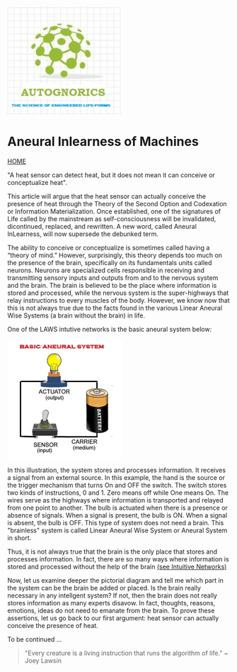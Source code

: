 ![AutoGnorics](gnorics.jpg)
# Aneural Inlearness of Machines
[HOME](https://autognorics.github.io/) 

"A heat sensor can detect heat, but it does not mean it can conceive or conceptualize heat".

This article will argue that the heat sensor can actually conceive the presence of heat through the Theory of the Second Option and Codexation or Information Materialization. Once established, one of the signatures of Life called by the mainstream as self-consciousness will be invalidated, dicontinued, replaced, and rewritten. A new word, called Aneural InLearness, will now supersede the debunked term. 

The ability to conceive or conceptualize is sometimes called having a “theory of mind.” However, surprisingly, this theory depends too much on the presence of the brain, specifically on its fundamentals units called neurons. Neurons are specialized cells responsible in receiving and transmitting sensory inputs and outputs from and to the nervous system and the brain. The brain is believed to be the place where information is stored and processed, while the nervous system is the super-highways that relay instructions to every muscles of the body. However, we know now that this is not always true due to the facts found in the various Linear Aneural Wise Systems (a brain without the brain) in life.

One of the LAWS intutive networks is the basic aneural system below:

![L.A.W.S.](bulb.jpg)

In this illustration, the system stores and processes information. It receives a signal from an external source. In this example, the hand is the source or the trigger mechanism that turns On and OFF the switch. The switch stores two kinds of instructions, 0 and 1. Zero means off while One means On. The wires serve as the highways where information is transported and relayed from one point to another. The bulb is actuated when there is a presence or absence of signals. When a signal is present, the bulb is ON. When a signal is absent, the bulb is OFF. This type of system does not need a brain. This "brainless" system is called Linear Aneural Wise System or Aneural System in short. 

Thus, it is not always true that the brain is the only place that stores and processes information. In fact, there are so many ways where information is stored and processed without the help of the brain [(see Intuitive Networks)](https://autognorics.github.io/Aneural-Intuitive-Systems/)

Now, let us examine deeper the pictorial diagram and tell me which part in the system can be the brain be added or placed. Is the brain really necessary in any intellgent system? If not, then the brain does not really stores information as many experts disavow. In fact, thoughts, reasons, emotions, ideas do not need to emanate from the brain. To prove these assertions, let us go back to our first argument: heat sensor can actually conceive the presence of heat.



To be continued ...







> "Every creature is a living instruction that runs the algorithm of life." ~ Joey Lawsin
